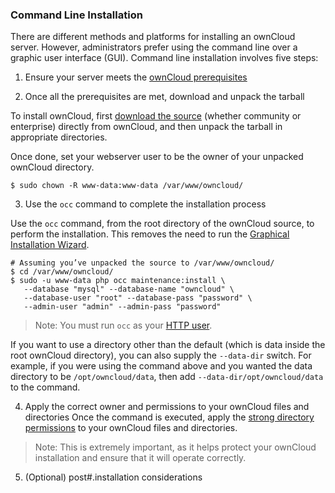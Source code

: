 ### Command Line Installation

There are different methods and platforms for installing an ownCloud server. However, administrators prefer using the command line over a graphic user interface (GUI). Command line installation involves five steps:

1.	Ensure your server meets the [ownCloud prerequisites](https://doc.owncloud.org/server/10.0/admin_manual/installation/manual_installation.html#prerequisites)  

2.	Once all the prerequisites are met, download and unpack the tarball  

To install ownCloud, first [download the source](https://owncloud.org/download/#instructions-server) (whether community or enterprise) directly from ownCloud, and then unpack the tarball in appropriate directories.  

Once done, set your webserver user to be the owner of your unpacked ownCloud directory.  

	$ sudo chown -R www-data:www-data /var/www/owncloud/

3.	Use the `occ` command to complete the installation process

Use the `occ` command, from the root directory of the ownCloud source, to perform the installation. This removes the need to run the [Graphical Installation Wizard]( https://doc.owncloud.org/server/10.0/admin_manual/installation/installation_wizard.html).

	# Assuming you’ve unpacked the source to /var/www/owncloud/
	$ cd /var/www/owncloud/
	$ sudo -u www-data php occ maintenance:install \
	   --database "mysql" --database-name "owncloud" \
	   --database-user "root" --database-pass "password" \
 	   --admin-user "admin" --admin-pass "password"

>Note: You must run `occ` as your [HTTP user]( >https://doc.owncloud.org/server/10.0/admin_manual/installation/manual_installation.html#set-strong-directory-permissions).

If you want to use a directory other than the default (which is data inside the root ownCloud directory), you can also supply the `--data-dir` switch. For example, if you were using the command above and you wanted the data directory to be `/opt/owncloud/data`, then add `--data-dir/opt/owncloud/data` to the command.

4.	Apply the correct owner and permissions to your ownCloud files and directories
Once the command is executed, apply the [strong directory permissions]( https://doc.owncloud.org/server/10.0/admin_manual/installation/manual_installation.html#set-strong-directory-permissions) to your ownCloud files and directories.

>Note: This is extremely important, as it helps protect your ownCloud installation and ensure that it will operate correctly.

5.	(Optional) post#.installation considerations
